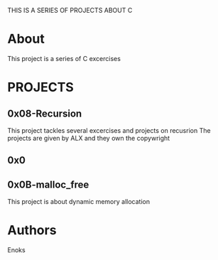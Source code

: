 THIS IS A SERIES OF PROJECTS ABOUT C

# About
This project is a series of C excercises
# PROJECTS
## 0x08-Recursion
This project tackles several excercises and projects on recusrion
The projects are given by ALX and they own the copywright
## 0x0
## 0x0B-malloc_free
This project is about dynamic memory allocation
# Authors
Enoks
